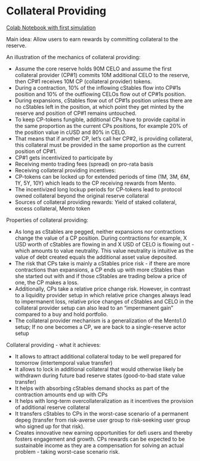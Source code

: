 # Collateral Providing

[Colab Notebook with first simulation](https://colab.research.google.com/drive/1CvZ2FN7gV5SNstNjRk4knyc6SzycrCF5?usp=sharing)

Main idea: Allow users to earn rewards by committing collateral to the reserve.

An illustration of the mechanics of collateral providing:

- Assume the core reserve holds 90M CELO and assume the first collateral provider (CP#1) commits 10M additional CELO to the reserve, then CP#1 receives 10M CP (collateral provider) tokens.
- During a contraction, 10% of the inflowing cStables flow into CP#1s position and 10% of the outflowing CELOs flow out of CP#1s position.
- During expansions, cStables flow out of CP#1s position unless there are no cStables left in the position, at which point they get minted by the reserve and position of CP#1 remains untouched.
- To keep CP-tokens fungible, additional CPs have to provide capital in the same proportion as the current CPs positions, for example 20% of the position value in cUSD and 80% in CELO.
- That means that if another CP, let’s call her CP#2, is providing collateral, this collateral must be provided in the same proportion as the current position of CP#1.
- CP#1 gets incentivized to participate by
- Receiving mento trading fees (spread) on pro-rata basis
- Receiving collateral providing incentives:
- CP-tokens can be locked up for extended periods of time (1M, 3M, 6M, 1Y, 5Y, 10Y) which leads to the CP receiving rewards from Mento.
- The incentivized long lockup periods for CP-tokens lead to protocol owned collateral beyond the original reserve collateral
- Sources of collateral providing rewards: Yield of staked collateral, excess collateral, Mento token

Properties of collateral providing:

- As long as cStables are pegged, neither expansions nor contractions change the value of a CP position. During contractions for example, X USD worth of cStables are flowing in and X USD of CELO is flowing out  - which amounts to value neutrality. This value neutrality is intuitive as the value of debt created equals the additional asset value deposited.
- The risk that CPs take is mainly a cStables price risk - if there are more contractions than expansions, a CP ends up with more cStables than she started out with and if those cStables are trading below a price of one, the CP makes a loss.
- Additionally, CPs take a relative price change risk. However, in contrast to a liquidity provider setup in which relative price changes always lead to impermanent loss, relative price changes of cStables and CELO in the collateral provider setup can also lead to an “impermanent gain” compared to a buy and hold portfolio.
- The collateral provider mechanism is a generalization of the Mento1.0 setup; If no one becomes a CP, we are back to a single-reserve actor setup

Collateral providing - what it achieves:

- It allows to attract additional collateral today to be well prepared for tomorrow (intertemporal value transfer)
- It allows to lock in additional collateral that would otherwise likely be withdrawn during future bad reserve states (good-to-bad state value transfer)
- It helps with absorbing cStables demand shocks as part of the contraction amounts end up with CPs
- It helps with long-term overcollateralization as it incentives the provision of additional reserve collateral
- It transfers cStables to CPs in the worst-case scenario of a permanent depeg (transfer from risk-averse user group to risk-seeking user group who signed up for that risk).
- Creates innovative new earning opportunities for defi users and thereby fosters engagement and growth. CPs rewards can be expected to be sustainable income as they are a compensation for solving an actual problem - taking worst-case scenario risk.
